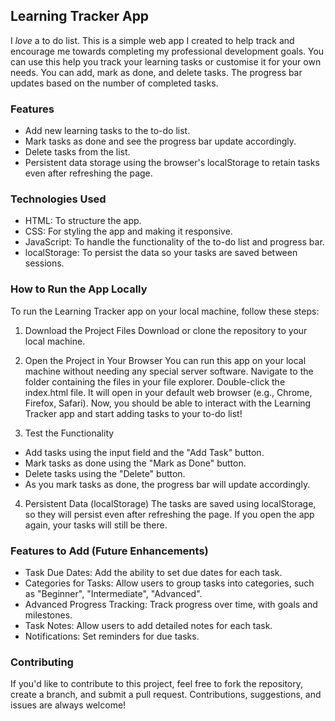 ## Learning Tracker App
I *love* a to do list. This is a simple web app I created to help track and encourage me towards completing my professional development goals. You can use this help you track your learning tasks or customise it for your own needs. You can add, mark as done, and delete tasks. The progress bar updates based on the number of completed tasks.

### Features
- Add new learning tasks to the to-do list.
- Mark tasks as done and see the progress bar update accordingly.
- Delete tasks from the list.
- Persistent data storage using the browser's localStorage to retain tasks even after refreshing the page.

### Technologies Used
* HTML: To structure the app.
* CSS: For styling the app and making it responsive.
* JavaScript: To handle the functionality of the to-do list and progress bar.
* localStorage: To persist the data so your tasks are saved between sessions.

### How to Run the App Locally
To run the Learning Tracker app on your local machine, follow these steps:

1. Download the Project Files
Download or clone the repository to your local machine.

2. Open the Project in Your Browser
You can run this app on your local machine without needing any special server software.
Navigate to the folder containing the files in your file explorer.
Double-click the index.html file. It will open in your default web browser (e.g., Chrome, Firefox, Safari).
Now, you should be able to interact with the Learning Tracker app and start adding tasks to your to-do list!

3. Test the Functionality
- Add tasks using the input field and the "Add Task" button.
- Mark tasks as done using the "Mark as Done" button.
- Delete tasks using the "Delete" button.
- As you mark tasks as done, the progress bar will update accordingly.


4. Persistent Data (localStorage)
The tasks are saved using localStorage, so they will persist even after refreshing the page. If you open the app again, your tasks will still be there.

### Features to Add (Future Enhancements)
- Task Due Dates: Add the ability to set due dates for each task.
- Categories for Tasks: Allow users to group tasks into categories, such as "Beginner", "Intermediate", "Advanced".
- Advanced Progress Tracking: Track progress over time, with goals and milestones.
- Task Notes: Allow users to add detailed notes for each task.
- Notifications: Set reminders for due tasks.

### Contributing
If you'd like to contribute to this project, feel free to fork the repository, create a branch, and submit a pull request. Contributions, suggestions, and issues are always welcome!
